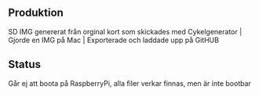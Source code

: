## Produktion
SD IMG genererat från orginal kort som skickades med Cykelgenerator
| Gjorde en IMG på Mac
| Exporterade och laddade upp på GitHUB

## Status
Går ej att boota på RaspberryPi, alla filer verkar finnas, men är inte bootbar
